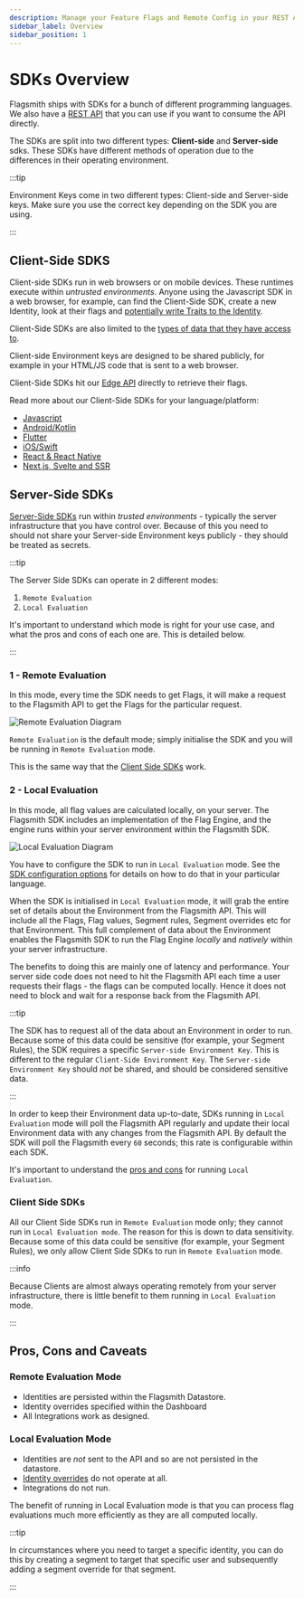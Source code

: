 ```yaml
---
description: Manage your Feature Flags and Remote Config in your REST APIs.
sidebar_label: Overview
sidebar_position: 1
---
```


# SDKs Overview

Flagsmith ships with SDKs for a bunch of different programming languages. We also have a [REST API](rest.md) that you
can use if you want to consume the API directly.

The SDKs are split into two different types: **Client-side** and **Server-side** sdks. These SDKs have different methods
of operation due to the differences in their operating environment.

:::tip

Environment Keys come in two different types: Client-side and Server-side keys. Make sure you use the correct key
depending on the SDK you are using.

:::

## Client-Side SDKS

Client-side SDKs run in web browsers or on mobile devices. These runtimes execute within _untrusted environments_.
Anyone using the Javascript SDK in a web browser, for example, can find the Client-Side SDK, create a new Identity, look
at their flags and
[potentially write Traits to the Identity](../advanced-use/system-administration.md#preventing-client-sdks-to-set-traits).

Client-Side SDKs are also limited to the
[types of data that they have access to](../advanced-use/integration-approaches#segment-and-targeting-rules-are-not-leaked-to-the-client).

Client-side Environment keys are designed to be shared publicly, for example in your HTML/JS code that is sent to a web
browser.

Client-Side SDKs hit our [Edge API](../advanced-use/edge-api.md) directly to retrieve their flags.

Read more about our Client-Side SDKs for your language/platform:

- [Javascript](/clients/javascript)
- [Android/Kotlin](/clients/android)
- [Flutter](/clients/flutter)
- [iOS/Swift](/clients/ios)
- [React & React Native](/clients/react)
- [Next.js, Svelte and SSR](/clients/next-ssr)

## Server-Side SDKs

[Server-Side SDKs](/clients/server-side.md) run within _trusted environments_ - typically the server infrastructure that
you have control over. Because of this you need to should not share your Server-side Environment keys publicly - they
should be treated as secrets.

:::tip

The Server Side SDKs can operate in 2 different modes:

1. `Remote Evaluation`
2. `Local Evaluation`

It's important to understand which mode is right for your use case, and what the pros and cons of each one are. This is
detailed below.

:::

### 1 - Remote Evaluation

In this mode, every time the SDK needs to get Flags, it will make a request to the Flagsmith API to get the Flags for
the particular request.

![Remote Evaluation Diagram](/img/sdk-remote-evaluation.svg)

`Remote Evaluation` is the default mode; simply initialise the SDK and you will be running in `Remote Evaluation` mode.

This is the same way that the [Client Side SDKs](#client-side-sdks) work.

### 2 - Local Evaluation

In this mode, all flag values are calculated locally, on your server. The Flagsmith SDK includes an implementation of
the Flag Engine, and the engine runs within your server environment within the Flagsmith SDK.

![Local Evaluation Diagram](/img/sdk-local-evaluation.svg)

You have to configure the SDK to run in `Local Evaluation` mode. See the
[SDK configuration options](server-side.md#configuring-the-sdk) for details on how to do that in your particular
language.

When the SDK is initialised in `Local Evaluation` mode, it will grab the entire set of details about the Environment
from the Flagsmith API. This will include all the Flags, Flag values, Segment rules, Segment overrides etc for that
Environment. This full complement of data about the Environment enables the Flagsmith SDK to run the Flag Engine
_locally_ and _natively_ within your server infrastructure.

The benefits to doing this are mainly one of latency and performance. Your server side code does not need to hit the
Flagsmith API each time a user requests their flags - the flags can be computed locally. Hence it does not need to block
and wait for a response back from the Flagsmith API.

:::tip

The SDK has to request all of the data about an Environment in order to run. Because some of this data could be
sensitive (for example, your Segment Rules), the SDK requires a specific `Server-side Environment Key`. This is
different to the regular `Client-Side Environment Key`. The `Server-side Environment Key` should _not_ be shared, and
should be considered sensitive data.

:::

In order to keep their Environment data up-to-date, SDKs running in `Local Evaluation` mode will poll the Flagsmith API
regularly and update their local Environment data with any changes from the Flagsmith API. By default the SDK will poll
the Flagsmith every `60` seconds; this rate is configurable within each SDK.

It's important to understand the [pros and cons](#pros-cons-and-caveats) for running `Local Evaluation`.

### Client Side SDKs

All our Client Side SDKs run in `Remote Evaluation` mode only; they cannot run in `Local Evaluation mode`. The reason
for this is down to data sensitivity. Because some of this data could be sensitive (for example, your Segment Rules), we
only allow Client Side SDKs to run in `Remote Evaluation` mode.

:::info

Because Clients are almost always operating remotely from your server infrastructure, there is little benefit to them
running in `Local Evaluation` mode.

:::

## Pros, Cons and Caveats

### Remote Evaluation Mode

- Identities are persisted within the Flagsmith Datastore.
- Identity overrides specified within the Dashboard
- All Integrations work as designed.

### Local Evaluation Mode

- Identities are _not_ sent to the API and so are not persisted in the datastore.
- [Identity overrides](../basic-features/managing-identities#identity-overrides) do not operate at all.
- Integrations do not run.

The benefit of running in Local Evaluation mode is that you can process flag evaluations much more efficiently as they
are all computed locally.

:::tip

In circumstances where you need to target a specific identity, you can do this by creating a segment to target that
specific user and subsequently adding a segment override for that segment.

:::
